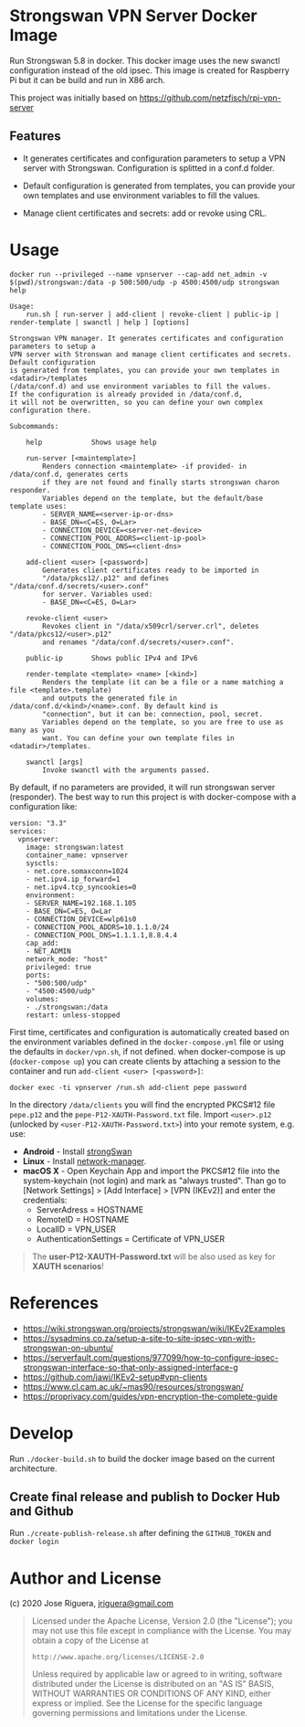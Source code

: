# Strongswan VPN Server Docker Image

Run Strongswan 5.8 in docker. This docker image uses the new swanctl configuration
instead of the old ipsec. This image is created for Raspberry Pi but it can be build
and run in X86 arch.

This project was initially based on https://github.com/netzfisch/rpi-vpn-server


## Features

* It generates certificates and configuration parameters to setup a VPN server with Strongswan.
  Configuration is splitted in a conf.d folder.

* Default configuration is generated from templates, you can provide your own templates and
  use environment variables to fill the values.

* Manage client certificates and secrets: add or revoke using CRL.


# Usage

```
docker run --privileged --name vpnserver --cap-add net_admin -v $(pwd)/strongswan:/data -p 500:500/udp -p 4500:4500/udp strongswan help

Usage:
    run.sh [ run-server | add-client | revoke-client | public-ip | render-template | swanctl | help ] [options]

Strongswan VPN manager. It generates certificates and configuration parameters to setup a
VPN server with Stronswan and manage client certificates and secrets. Default configuration
is generated from templates, you can provide your own templates in <datadir>/templates
(/data/conf.d) and use environment variables to fill the values.
If the configuration is already provided in /data/conf.d,
it will not be overwritten, so you can define your own complex configuration there.

Subcommands:

    help            Shows usage help

    run-server [<maintemplate>]
        Renders connection <maintemplate> -if provided- in /data/conf.d, generates certs
        if they are not found and finally starts strongswan charon responder.
        Variables depend on the template, but the default/base template uses:
        - SERVER_NAME=<server-ip-or-dns>
        - BASE_DN=<C=ES, O=Lar>
        - CONNECTION_DEVICE=<server-net-device>
        - CONNECTION_POOL_ADDRS=<client-ip-pool>
        - CONNECTION_POOL_DNS=<client-dns>

    add-client <user> [<password>]
        Generates client certificates ready to be imported in 
        "/data/pkcs12/.p12" and defines "/data/conf.d/secrets/<user>.conf"
        for server. Variables used:
        - BASE_DN=<C=ES, O=Lar>

    revoke-client <user>
        Revokes client in "/data/x509crl/server.crl", deletes "/data/pkcs12/<user>.p12"
        and renames "/data/conf.d/secrets/<user>.conf".

    public-ip       Shows public IPv4 and IPv6

    render-template <template> <name> [<kind>]
        Renders the template (it can be a file or a name matching a file <template>.template)
        and outputs the generated file in /data/conf.d/<kind>/<name>.conf. By default kind is
        "connection", but it can be: connection, pool, secret.
        Variables depend on the template, so you are free to use as many as you
        want. You can define your own template files in <datadir>/templates.

    swanctl [args]
        Invoke swanctl with the arguments passed.
```

By default, if no parameters are provided, it will run strongswan server (responder).
The best way to run this project is with docker-compose with a configuration like:

```
version: "3.3"
services:
  vpnserver:
    image: strongswan:latest
    container_name: vpnserver
    sysctls:
    - net.core.somaxconn=1024
    - net.ipv4.ip_forward=1
    - net.ipv4.tcp_syncookies=0
    environment:
    - SERVER_NAME=192.168.1.105
    - BASE_DN=C=ES, O=Lar
    - CONNECTION_DEVICE=wlp61s0
    - CONNECTION_POOL_ADDRS=10.1.1.0/24
    - CONNECTION_POOL_DNS=1.1.1.1,8.8.4.4
    cap_add:
    - NET_ADMIN
    network_mode: "host"
    privileged: true
    ports:
    - "500:500/udp"
    - "4500:4500/udp"
    volumes:
    - ./strongswan:/data
    restart: unless-stopped
```

First time, certificates and configuration is automatically created based
on the environment variables defined in the `docker-compose.yml` file
or using the defaults in `docker/vpn.sh`, if not defined. when docker-compose
is up (`docker-compose up`) you can create clients by attaching a session
to the container and run `add-client <user> [<password>]`:

```
docker exec -ti vpnserver /run.sh add-client pepe password
```

In the directory `/data/clients` you will find the encrypted PKCS#12 file
`pepe.p12` and the `pepe-P12-XAUTH-Password.txt` file.  Import `<user>.p12`
(unlocked by `<user-P12-XAUTH-Password.txt>`) into your
remote system, e.g. use:

* **Android** - Install [strongSwan](https://play.google.com/store/apps/details?id=org.strongswan.android)
* **Linux** - Install  [network-manager](https://wiki.strongswan.org/projects/strongswan/wiki/NetworkManagerhttps://wiki.strongswan.org/projects/strongswan/wiki/NetworkManager).
* **macOS X** - Open Keychain App and import the PKCS#12 file into the system-keychain (not login) and mark as "always trusted". Than go to [Network Settings] > [Add Interface] > [VPN (IKEv2)] and enter the credentials:
  * ServerAdress = HOSTNAME
  * RemoteID = HOSTNAME
  * LocalID = VPN_USER
  * AuthenticationSettings = Certificate of VPN_USER

> The **user-P12-XAUTH-Password.txt** will be also used as key for **XAUTH scenarios**!


# References

* https://wiki.strongswan.org/projects/strongswan/wiki/IKEv2Examples
* https://sysadmins.co.za/setup-a-site-to-site-ipsec-vpn-with-strongswan-on-ubuntu/
* https://serverfault.com/questions/977099/how-to-configure-ipsec-strongswan-interface-so-that-only-assigned-interface-g
* https://github.com/jawj/IKEv2-setup#vpn-clients
* https://www.cl.cam.ac.uk/~mas90/resources/strongswan/
* https://proprivacy.com/guides/vpn-encryption-the-complete-guide


# Develop

Run `./docker-build.sh` to build the docker image based on the current architecture.

## Create final release and publish to Docker Hub and Github

Run `./create-publish-release.sh` after defining the `GITHUB_TOKEN` and `docker login`


# Author and License

(c) 2020 Jose Riguera, jriguera@gmail.com

> Licensed under the Apache License, Version 2.0 (the "License");
> you may not use this file except in compliance with the License.
> You may obtain a copy of the License at
> 
>     http://www.apache.org/licenses/LICENSE-2.0
> 
> Unless required by applicable law or agreed to in writing, software
> distributed under the License is distributed on an "AS IS" BASIS,
> WITHOUT WARRANTIES OR CONDITIONS OF ANY KIND, either express or implied.
> See the License for the specific language governing permissions and
> limitations under the License.

